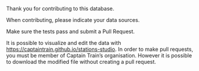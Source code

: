 Thank you for contributing to this database.

When contributing, please indicate your data sources.

Make sure the tests pass and submit a Pull Request.

It is possible to visualize and edit the data with https://captaintrain.github.io/stations-studio. In order to make pull requests, you must be member of Captain Train’s organisation. However it is possible to download the modified file without creating a pull request.
